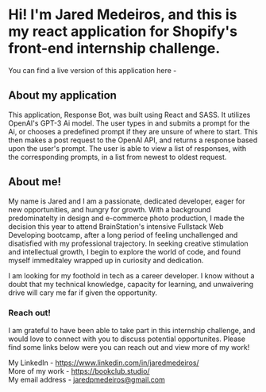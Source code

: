 # Hi! I'm Jared Medeiros, and this is my react application for Shopify's front-end internship challenge.

You can find a live version of this application here - 

## About my application

This application, Response Bot, was built using React and SASS. It utilizes OpenAI's GPT-3 Ai model. The user types in and submits a prompt for the Ai, or chooses a predefined prompt if they are unsure of where to start. This then makes a post request to the OpenAI API, and returns a response based upon the user's prompt. The user is able to view a list of responses, with the corresponding prompts, in a list from newest to oldest request.

## About me!

My name is Jared and I am a passionate, dedicated developer, eager for new opportunities, and hungry for growth. With a background predominatelty in design and e-commerce photo production, I made the decision this year to attend BrainStation's intensive Fullstack Web Developing bootcamp, after a long period of feeling unchallenged and disatisfied with my professional trajectory. In seeking creative stimulation and intellectual growth, I begin to explore the world of code, and found myself immeditaley wrapped up in curiosity and dedication.

I am looking for my foothold in tech as a career developer. I know without a doubt that my technical knowledge, capacity for learning, and unwaivering drive will cary me far if given the opportunity. 

### Reach out!

I am grateful to have been able to take part in this internship challenge, and would love to connect with you to discuss potential opportunites. Please find some links below were you can reach out and view more of my work!

My LinkedIn - https://www.linkedin.com/in/jaredmedeiros/ <br/>
More of my work - https://bookclub.studio/ <br/>
My email address - jaredpmedeiros@gmail.com
